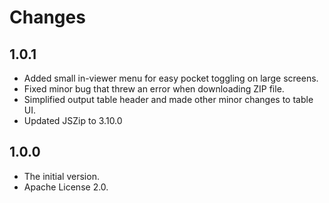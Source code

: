 # Changes

## 1.0.1

* Added small in-viewer menu for easy pocket toggling on large screens.
* Fixed minor bug that threw an error when downloading ZIP file.
* Simplified output table header and made other minor changes to table UI.
* Updated JSZip to 3.10.0

## 1.0.0

* The initial version.
* Apache License 2.0.
